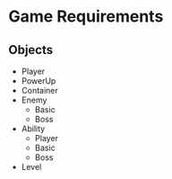 # Game Requirements

## Objects

- Player
- PowerUp
- Container
- Enemy
  - Basic
  - Boss
- Ability
  - Player
  - Basic
  - Boss
- Level
